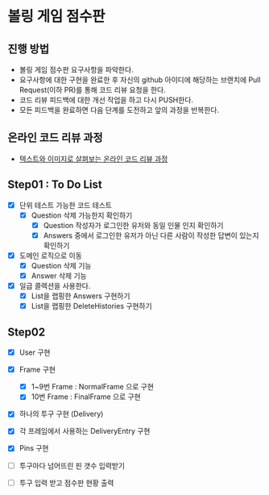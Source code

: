 # 볼링 게임 점수판
## 진행 방법
* 볼링 게임 점수판 요구사항을 파악한다.
* 요구사항에 대한 구현을 완료한 후 자신의 github 아이디에 해당하는 브랜치에 Pull Request(이하 PR)를 통해 코드 리뷰 요청을 한다.
* 코드 리뷰 피드백에 대한 개선 작업을 하고 다시 PUSH한다.
* 모든 피드백을 완료하면 다음 단계를 도전하고 앞의 과정을 반복한다.

## 온라인 코드 리뷰 과정
* [텍스트와 이미지로 살펴보는 온라인 코드 리뷰 과정](https://github.com/next-step/nextstep-docs/tree/master/codereview)

## Step01 : To Do List
-[X] 단위 테스트 가능한 코드 테스트
    -[X] Question 삭제 가능한지 확인하기
        -[X] Question 작성자가 로그인한 유저와 동일 인물 인지 확인하기
        -[X] Answers 중에서 로그인한 유저가 아닌 다른 사람이 작성한 답변이 있는지 확인하기
    
-[X] 도메인 로직으로 이동
    -[X] Question 삭제 기능
    -[X] Answer 삭제 기능

-[X] 일급 콜렉션을 사용한다.
    -[X] List<Answer>을 랩핑한 Answers 구현하기
    -[X] List<DeleteHistory>을 랩핑한 DeleteHistories 구현하기
    
## Step02 
-[X] User 구현
-[X] Frame 구현
    -[X] 1~9번 Frame : NormalFrame 으로 구현
    -[X] 10번 Frame : FinalFrame 으로 구현
-[X] 하나의 투구 구현 (Delivery)
-[X] 각 프레임에서 사용하는 DeliveryEntry 구현
-[X] Pins 구현

-[ ] 투구마다 넘어뜨린 핀 갯수 입력받기
-[ ] 투구 입력 받고 점수판 현황 출력

